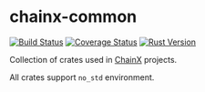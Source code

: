 # chainx-common

[![Build Status]][Circle CI]
[![Coverage Status]][Codecov]
[![Rust Version]][Rust 1.36]

[Build Status]: https://img.shields.io/circleci/build/github/chainx-org/chainx-common/master?style=flat-square
[Circle CI]: https://circleci.com/gh/chainx-org/chainx-common/tree/master
[Coverage Status]: https://img.shields.io/codecov/c/github/chainx-org/chainx-common/master?style=flat-square
[Codecov]: https://codecov.io/gh/chainx-org/chainx-common/branch/master
[Rust Version]: https://img.shields.io/badge/rustc-1.36+-lightgray.svg?style=flat-square
[Rust 1.36]: https://blog.rust-lang.org/2019/07/04/Rust-1.36.0.html

Collection of crates used in [ChainX](https://github.com/chainx-org) projects.

All crates support `no_std` environment.
